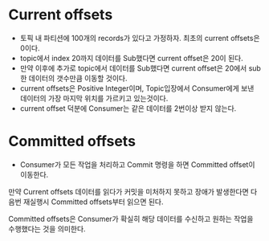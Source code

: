 # Current offsets 

- 토픽 내 파티션에 100개의 records가 있다고 가정하자. 최초의 current offsets은 0이다.
- topic에서 index 20까지 데이터를 Sub했다면 current offset은 20이 된다.
- 만약 이후에 추가로 topic에서 데이터를 Sub했다면 current offset은 20에서 sub한 데이터의 갯수만큼 이동할 것이다.
- current offsets은 Positive Integer이며, Topic입장에서 Consumer에게 보낸 데이터의 가장 마지막 위치를 가르키고 있는것이다.
- current offset 덕분에 Consumer는 같은 데이터를 2번이상 받지 않는다.

# Committed offsets

- Consumer가 모든 작업을 처리하고 Commit 명령을 하면 Committed offset이 이동한다.

만약 Current offsets 데이터를 읽다가 커밋을 미처하지 못하고 장애가 발생한다면 다음번 재실행시 Committed offsets부터 읽으면 된다. 

Committed offsets은 Consumer가 확실히 해당 데이터를 수신하고 원하는 작업을 수행했다는 것을 의미한다.
